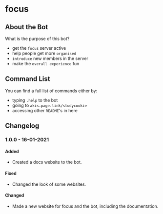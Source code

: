 # focus

## About the Bot

What is the purpose of this bot?

* get the `focus` server active
* help people get more `organised`
* `introduce` new members in the server
* make the `overall experience` fun

## Command List

You can find a full list of commands either by:

* typing `.help` to the bot
* going to `akis.page.link/studycookie`
* accessing other `README`'s in here

## Changelog

### 1.0.0 - 16-01-2021

#### Added

* Created a docs website to the bot.

#### Fixed

* Changed the look of some websites.

#### Changed

* Made a new website for focus and the bot, including the documentation.